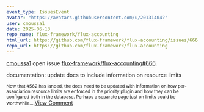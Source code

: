 ```yaml
---
event_type: IssuesEvent
avatar: "https://avatars.githubusercontent.com/u/20131404?"
user: cmoussa1
date: 2025-06-13
repo_name: flux-framework/flux-accounting
html_url: https://github.com/flux-framework/flux-accounting/issues/666
repo_url: https://github.com/flux-framework/flux-accounting
---
```


<a href='https://github.com/cmoussa1' target='_blank'>cmoussa1</a> open issue <a href='https://github.com/flux-framework/flux-accounting/issues/666' target='_blank'>flux-framework/flux-accounting#666</a>.

<p>documentation: update docs to include information on resource limits</p><small>Now that #562 has landed, the docs need to be updated with information on how per-association resource limits are enforced in the priority plugin and how they can be configured both in the database. Perhaps a separate page just on limits could be worthwhile....</small><a href='https://github.com/flux-framework/flux-accounting/issues/666' target='_blank'>View Comment</a>